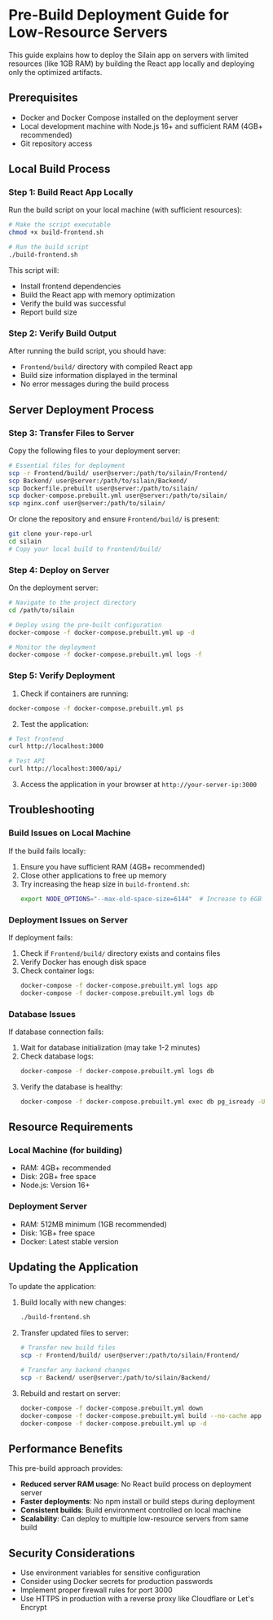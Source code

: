 # Pre-Build Deployment Guide for Low-Resource Servers

This guide explains how to deploy the Silain app on servers with limited resources (like 1GB RAM) by building the React app locally and deploying only the optimized artifacts.

## Prerequisites

- Docker and Docker Compose installed on the deployment server
- Local development machine with Node.js 16+ and sufficient RAM (4GB+ recommended)
- Git repository access

## Local Build Process

### Step 1: Build React App Locally

Run the build script on your local machine (with sufficient resources):

```bash
# Make the script executable
chmod +x build-frontend.sh

# Run the build script
./build-frontend.sh
```

This script will:
- Install frontend dependencies
- Build the React app with memory optimization
- Verify the build was successful
- Report build size

### Step 2: Verify Build Output

After running the build script, you should have:
- `Frontend/build/` directory with compiled React app
- Build size information displayed in the terminal
- No error messages during the build process

## Server Deployment Process

### Step 3: Transfer Files to Server

Copy the following files to your deployment server:

```bash
# Essential files for deployment
scp -r Frontend/build/ user@server:/path/to/silain/Frontend/
scp Backend/ user@server:/path/to/silain/Backend/
scp Dockerfile.prebuilt user@server:/path/to/silain/
scp docker-compose.prebuilt.yml user@server:/path/to/silain/
scp nginx.conf user@server:/path/to/silain/
```

Or clone the repository and ensure `Frontend/build/` is present:

```bash
git clone your-repo-url
cd silain
# Copy your local build to Frontend/build/
```

### Step 4: Deploy on Server

On the deployment server:

```bash
# Navigate to the project directory
cd /path/to/silain

# Deploy using the pre-built configuration
docker-compose -f docker-compose.prebuilt.yml up -d

# Monitor the deployment
docker-compose -f docker-compose.prebuilt.yml logs -f
```

### Step 5: Verify Deployment

1. Check if containers are running:
```bash
docker-compose -f docker-compose.prebuilt.yml ps
```

2. Test the application:
```bash
# Test frontend
curl http://localhost:3000

# Test API
curl http://localhost:3000/api/
```

3. Access the application in your browser at `http://your-server-ip:3000`

## Troubleshooting

### Build Issues on Local Machine

If the build fails locally:
1. Ensure you have sufficient RAM (4GB+ recommended)
2. Close other applications to free up memory
3. Try increasing the heap size in `build-frontend.sh`:
   ```bash
   export NODE_OPTIONS="--max-old-space-size=6144"  # Increase to 6GB
   ```

### Deployment Issues on Server

If deployment fails:
1. Check if `Frontend/build/` directory exists and contains files
2. Verify Docker has enough disk space
3. Check container logs:
   ```bash
   docker-compose -f docker-compose.prebuilt.yml logs app
   docker-compose -f docker-compose.prebuilt.yml logs db
   ```

### Database Issues

If database connection fails:
1. Wait for database initialization (may take 1-2 minutes)
2. Check database logs:
   ```bash
   docker-compose -f docker-compose.prebuilt.yml logs db
   ```
3. Verify the database is healthy:
   ```bash
   docker-compose -f docker-compose.prebuilt.yml exec db pg_isready -U postgres -d silain
   ```

## Resource Requirements

### Local Machine (for building)
- RAM: 4GB+ recommended
- Disk: 2GB+ free space
- Node.js: Version 16+

### Deployment Server
- RAM: 512MB minimum (1GB recommended)
- Disk: 1GB+ free space
- Docker: Latest stable version

## Updating the Application

To update the application:

1. Build locally with new changes:
   ```bash
   ./build-frontend.sh
   ```

2. Transfer updated files to server:
   ```bash
   # Transfer new build files
   scp -r Frontend/build/ user@server:/path/to/silain/Frontend/
   
   # Transfer any backend changes
   scp -r Backend/ user@server:/path/to/silain/Backend/
   ```

3. Rebuild and restart on server:
   ```bash
   docker-compose -f docker-compose.prebuilt.yml down
   docker-compose -f docker-compose.prebuilt.yml build --no-cache app
   docker-compose -f docker-compose.prebuilt.yml up -d
   ```

## Performance Benefits

This pre-build approach provides:
- **Reduced server RAM usage**: No React build process on deployment server
- **Faster deployments**: No npm install or build steps during deployment
- **Consistent builds**: Build environment controlled on local machine
- **Scalability**: Can deploy to multiple low-resource servers from same build

## Security Considerations

- Use environment variables for sensitive configuration
- Consider using Docker secrets for production passwords
- Implement proper firewall rules for port 3000
- Use HTTPS in production with a reverse proxy like Cloudflare or Let's Encrypt
